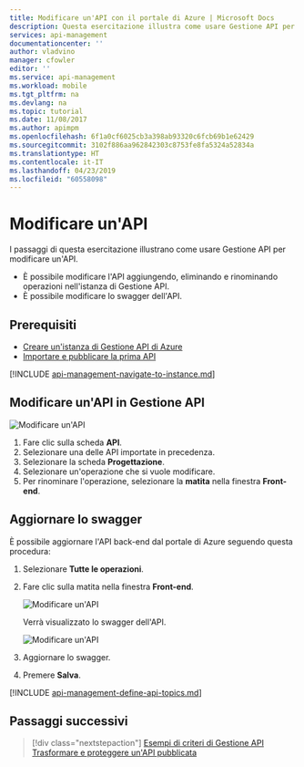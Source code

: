 ```yaml
---
title: Modificare un'API con il portale di Azure | Microsoft Docs
description: Questa esercitazione illustra come usare Gestione API per modificare un'API.
services: api-management
documentationcenter: ''
author: vladvino
manager: cfowler
editor: ''
ms.service: api-management
ms.workload: mobile
ms.tgt_pltfrm: na
ms.devlang: na
ms.topic: tutorial
ms.date: 11/08/2017
ms.author: apimpm
ms.openlocfilehash: 6f1a0cf6025cb3a398ab93320c6fcb69b1e62429
ms.sourcegitcommit: 3102f886aa962842303c8753fe8fa5324a52834a
ms.translationtype: HT
ms.contentlocale: it-IT
ms.lasthandoff: 04/23/2019
ms.locfileid: "60558098"
---
```

# <a name="edit-an-api"></a>Modificare un'API

I passaggi di questa esercitazione illustrano come usare Gestione API per modificare un'API. 

+ È possibile modificare l'API aggiungendo, eliminando e rinominando operazioni nell'istanza di Gestione API. 
+ È possibile modificare lo swagger dell'API.

## <a name="prerequisites"></a>Prerequisiti

+ [Creare un'istanza di Gestione API di Azure](get-started-create-service-instance.md)
+ [Importare e pubblicare la prima API](import-and-publish.md)

[!INCLUDE [api-management-navigate-to-instance.md](../../includes/api-management-navigate-to-instance.md)]

## <a name="edit-an-api-in-apim"></a>Modificare un'API in Gestione API

![Modificare un'API](./media/edit-api/edit-api001.png)

1. Fare clic sulla scheda **API**.
2. Selezionare una delle API importate in precedenza.
3. Selezionare la scheda **Progettazione**.
4. Selezionare un'operazione che si vuole modificare.
5. Per rinominare l'operazione, selezionare la **matita** nella finestra **Front-end**.

## <a name="update-the-swagger"></a>Aggiornare lo swagger

È possibile aggiornare l'API back-end dal portale di Azure seguendo questa procedura:

1. Selezionare **Tutte le operazioni**.
2. Fare clic sulla matita nella finestra **Front-end**.

    ![Modificare un'API](./media/edit-api/edit-api002.png)

    Verrà visualizzato lo swagger dell'API.

    ![Modificare un'API](./media/edit-api/edit-api003.png)

3. Aggiornare lo swagger.
4. Premere **Salva**.

[!INCLUDE [api-management-define-api-topics.md](../../includes/api-management-define-api-topics.md)]

## <a name="next-steps"></a>Passaggi successivi

> [!div class="nextstepaction"]
> [Esempi di criteri di Gestione API](policy-samples.md)
> [Trasformare e proteggere un'API pubblicata](transform-api.md)